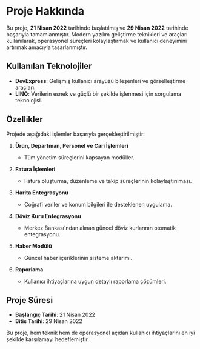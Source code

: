 # Proje Hakkında  

Bu proje, **21 Nisan 2022** tarihinde başlatılmış ve **29 Nisan 2022** tarihinde başarıyla tamamlanmıştır. Modern yazılım geliştirme teknikleri ve araçları kullanılarak, operasyonel süreçleri kolaylaştırmak ve kullanıcı deneyimini artırmak amacıyla tasarlanmıştır.  

## Kullanılan Teknolojiler  

- **DevExpress**: Gelişmiş kullanıcı arayüzü bileşenleri ve görselleştirme araçları.  
- **LINQ**: Verilerin esnek ve güçlü bir şekilde işlenmesi için sorgulama teknolojisi.  

## Özellikler  

Projede aşağıdaki işlemler başarıyla gerçekleştirilmiştir:  

1. **Ürün, Departman, Personel ve Cari İşlemleri**  
   - Tüm yönetim süreçlerini kapsayan modüller.  

2. **Fatura İşlemleri**  
   - Fatura oluşturma, düzenleme ve takip süreçlerinin kolaylaştırılması.  

3. **Harita Entegrasyonu**  
   - Coğrafi veriler ve konum bilgileri ile desteklenen uygulama.  

4. **Döviz Kuru Entegrasyonu**  
   - Merkez Bankası'ndan alınan güncel döviz kurlarının otomatik entegrasyonu.  

5. **Haber Modülü**  
   - Güncel haber içeriklerinin sisteme aktarımı.  

6. **Raporlama**  
   - Kullanıcı ihtiyaçlarına uygun detaylı raporlama çözümleri.  

## Proje Süresi  

- **Başlangıç Tarihi**: 21 Nisan 2022  
- **Bitiş Tarihi**: 29 Nisan 2022  

Bu proje, hem teknik hem de operasyonel açıdan kullanıcı ihtiyaçlarını en iyi şekilde karşılamayı hedeflemiştir.  

